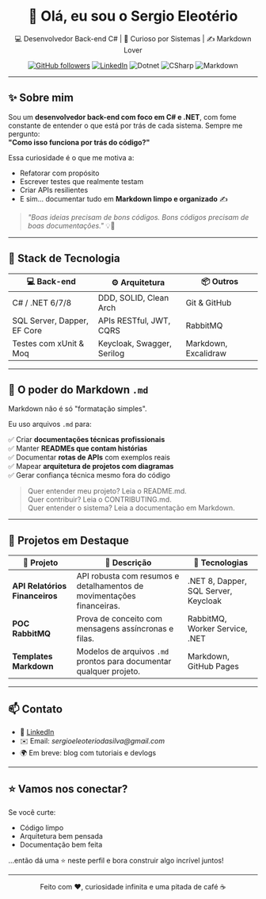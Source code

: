 <!-- README.md personalizado para destaque no GitHub -->

<h1 align="center">👋 Olá, eu sou o Sergio Eleotério</h1>

<p align="center">
  💻 Desenvolvedor Back-end C# | 🎯 Curioso por Sistemas | ✍️ Markdown Lover
</p>

<p align="center">
  <a href="https://github.com/SergioESilva84"><img alt="GitHub followers" src="[https://github.com/SergioESilva84](https://img.shields.io/github/followers/seu-usuario?style=social)"></a>
  <a href="https://www.linkedin.com/in/seu-usuario/"><img alt="LinkedIn" src="https://img.shields.io/badge/LinkedIn-blue?style=flat&logo=linkedin"></a>
  <img alt="Dotnet" src="https://img.shields.io/badge/.NET-6/7/8-purple?style=flat&logo=dotnet">
  <img alt="CSharp" src="https://img.shields.io/badge/C%23-Developer-blue?style=flat&logo=csharp">
  <img alt="Markdown" src="https://img.shields.io/badge/Markdown-Expert-black?style=flat&logo=markdown">
</p>

---

## ✨ Sobre mim

Sou um **desenvolvedor back-end com foco em C# e .NET**, com fome constante de entender o que está por trás de cada sistema. Sempre me pergunto:  
**"Como isso funciona por trás do código?"**

Essa curiosidade é o que me motiva a:

- Refatorar com propósito
- Escrever testes que realmente testam
- Criar APIs resilientes
- E sim... documentar tudo em **Markdown limpo e organizado** ✍️

> _"Boas ideias precisam de bons códigos. Bons códigos precisam de boas documentações."_ 💡📘

---

## 🧠 Stack de Tecnologia

| 💻 Back-end  | ⚙️ Arquitetura | 📦 Outros |
|-------------|----------------|-----------|
| C# / .NET 6/7/8 | DDD, SOLID, Clean Arch | Git & GitHub |
| SQL Server, Dapper, EF Core | APIs RESTful, JWT, CQRS | RabbitMQ |
| Testes com xUnit & Moq | Keycloak, Swagger, Serilog | Markdown, Excalidraw |

---

## 📄 O poder do Markdown `.md`

Markdown não é só "formatação simples".

Eu uso arquivos `.md` para:

✅ Criar **documentações técnicas profissionais**  
✅ Manter **READMEs que contam histórias**  
✅ Documentar **rotas de APIs** com exemplos reais  
✅ Mapear **arquitetura de projetos com diagramas**  
✅ Gerar confiança técnica mesmo fora do código  

> Quer entender meu projeto? Leia o README.md.  
> Quer contribuir? Leia o CONTRIBUTING.md.  
> Quer entender o sistema? Leia a documentação em Markdown.  

---

## 🚧 Projetos em Destaque

| 🚀 Projeto | 💬 Descrição | 🧰 Tecnologias |
|-----------|--------------|----------------|
| **API Relatórios Financeiros** | API robusta com resumos e detalhamentos de movimentações financeiras. | .NET 8, Dapper, SQL Server, Keycloak |
| **POC RabbitMQ** | Prova de conceito com mensagens assíncronas e filas. | RabbitMQ, Worker Service, .NET |
| **Templates Markdown** | Modelos de arquivos `.md` prontos para documentar qualquer projeto. | Markdown, GitHub Pages |

---

## 📫 Contato

- 💼 [LinkedIn](www.linkedin.com/in/sérgio-eleotério-da-silva-46b091240)
- ✉️ Email: _sergioeleoteriodasilva@gmail.com_
- 🌍 Em breve: blog com tutoriais e devlogs

---

## ⭐ Vamos nos conectar?

Se você curte:

- Código limpo
- Arquitetura bem pensada
- Documentação bem feita

...então dá uma ⭐ neste perfil e bora construir algo incrível juntos!

---

<p align="center">
  Feito com ❤️, curiosidade infinita e uma pitada de café ☕
</p>
